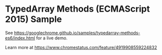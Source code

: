 TypedArray Methods (ECMAScript 2015) Sample
===========================================
See https://googlechrome.github.io/samples/typedarray-methods-es6/index.html for a live demo.

Learn more at https://www.chromestatus.com/feature/4919908559224832

